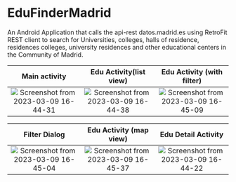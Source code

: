 # EduFinderMadrid
An Android Application that calls the api-rest datos.madrid.es using RetroFit REST client to search for Universities, colleges, halls of residence, residences colleges, university residences and other educational centers in the Community of Madrid.

Main activity | Edu Activity(list view) | Edu Activity (with filter) 
:-:|:-:|:-:
![Screenshot from 2023-03-09 16-44-31](https://user-images.githubusercontent.com/94985283/224077185-b2215db1-a63a-4816-a3ee-cf3c47ccabc8.png) | ![Screenshot from 2023-03-09 16-44-38](https://user-images.githubusercontent.com/94985283/224077327-8e627590-aba3-4afb-b606-fddd514d23de.png) | ![Screenshot from 2023-03-09 16-45-09](https://user-images.githubusercontent.com/94985283/224077492-381ed1c3-8710-4ad4-a101-ca0b045d9dc4.png)


Filter Dialog | Edu Activity (map view) | Edu Detail Activity
:-:|:-:|:-:
![Screenshot from 2023-03-09 16-45-04](https://user-images.githubusercontent.com/94985283/224077645-af71fd3f-85ac-4b39-89a2-5985aaaaa15c.png) | ![Screenshot from 2023-03-09 16-45-37](https://user-images.githubusercontent.com/94985283/224077698-f016d161-f441-481f-9f88-0103ecb42458.png) | ![Screenshot from 2023-03-09 16-44-22](https://user-images.githubusercontent.com/94985283/224077902-e72e5221-efcf-448c-b6c0-3829d5688754.png)



